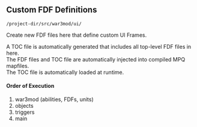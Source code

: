 ## Custom FDF Definitions ##
`/project-dir/src/war3mod/ui/`

Create new FDF files here that define custom UI Frames.

A TOC file is automatically generated that includes all top-level FDF files in here.  
The FDF files and TOC file are automatically injected into compiled MPQ mapfiles.  
The TOC file is automatically loaded at runtime.

#### Order of Execution ####
1. war3mod (abilities, FDFs, units)
2. objects
3. triggers
4. main
